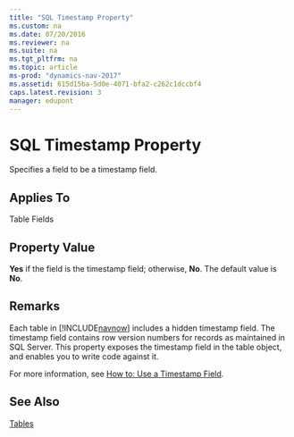 ```yaml
---
title: "SQL Timestamp Property"
ms.custom: na
ms.date: 07/20/2016
ms.reviewer: na
ms.suite: na
ms.tgt_pltfrm: na
ms.topic: article
ms-prod: "dynamics-nav-2017"
ms.assetid: 615d15ba-5d0e-4071-bfa2-c262c1dccbf4
caps.latest.revision: 3
manager: edupont
---
```

# SQL Timestamp Property
Specifies a field to be a timestamp field.  

## Applies To  
 Table Fields  

## Property Value  
 **Yes** if the field is the timestamp field; otherwise, **No**. The default value is **No**.  

## Remarks  
 Each table in [!INCLUDE[navnow](includes/navnow_md.md)] includes a hidden timestamp field. The timestamp field contains row version numbers for records as maintained in SQL Server. This property exposes the timestamp field in the table object, and enables you to write code against it.  

 For more information, see [How to: Use a Timestamp Field](How%20to:%20Use%20a%20Timestamp%20Field.md).  

## See Also  
 [Tables](Tables.md)
